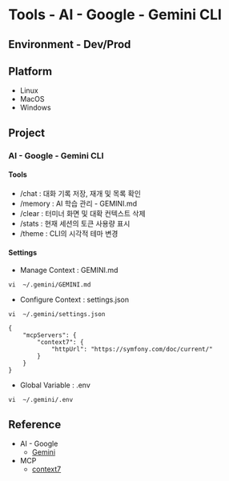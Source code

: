 # Tools - AI - Google - Gemini CLI

## Environment - Dev/Prod

## Platform

* Linux
* MacOS
* Windows

## Project

### AI - Google - Gemini CLI

#### Tools

* /chat   : 대화 기록 저장, 재개 및 목록 확인
* /memory : AI 학습 관리 - GEMINI.md
* /clear  : 터미너 화면 및 대확 컨텍스트 삭제
* /stats  : 현재 세션의 토큰 사용량 표시
* /theme : CLI의 시각적 테마 변경

#### Settings

* Manage Context : GEMINI.md

```text
vi  ~/.gemini/GEMINI.md
```

* Configure Context : settings.json

```text
vi  ~/.gemini/settings.json

{
	"mcpServers": {
		"context7": {
			"httpUrl": "https://symfony.com/doc/current/"
		}
	}
}
```

* Global Variable : .env

```text
vi  ~/.gemini/.env
```

## Reference

* AI - Google
    * [Gemini](https://code.visualstudio.com/docs/languages/php)
* MCP
    * [context7](https://context7.com/websites/symfony_com-doc-current)